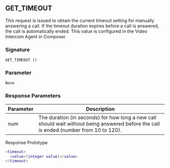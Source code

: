 ## GET\_TIMEOUT

This request is issued to obtain the current timeout setting for manually answering a call.  If the timeout duration expires before a call is answered, the call is automatically ended.  This value is configured in the Video Intercom Agent in Composer.


### Signature

`GET_TIMEOUT ()`


### Parameter

`None`


### Response Parameters

| Parameter | Description |
| --- | --- |
| num | The duration (in seconds) for how long a new call should wait without being answered before the call is ended (number from 10 to 120). |


Response Prototype

```lua
<timeout>
  <value>[integer value]</value>
</timeout>
```

